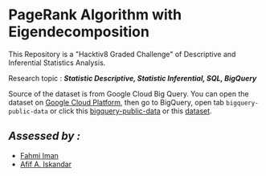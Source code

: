 # PageRank Algorithm with Eigendecomposition
This Repository is a "Hacktiv8 Graded Challenge" of Descriptive and Inferential Statistics Analysis.

Research topic : ***Statistic Descriptive, Statistic Inferential, SQL, BigQuery***

Source of the dataset is from Google Cloud Big Query. You can open the dataset on [Google Cloud Platform](https://console.cloud.google.com/), then go to BigQuery, open tab `bigquery-public-data` or click this [bigquery-public-data](https://console.cloud.google.com/bigquery?p=bigquery-public-data&d=samples&page=dataset&_ga=2.245085957.1471931019.1642739417-486643658.1638156099) or this [dataset](https://console.cloud.google.com/bigquery?p=bigquery-public-data&d=austin_waste&t=waste_and_diversion&page=table).

## *Assessed by :*
- <a href="https://github.com/fahmimnalfrzki">Fahmi Iman</a>
- <a href="https://github.com/afifai">Afif A. Iskandar</a>